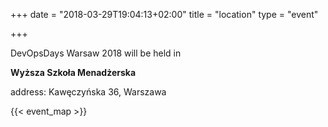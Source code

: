 +++
date = "2018-03-29T19:04:13+02:00"
title = "location"
type = "event"

+++

DevOpsDays Warsaw 2018 will be held in 



<b>Wyższa Szkoła Menadżerska</b>

address: Kawęczyńska 36, Warszawa




{{< event_map >}}
